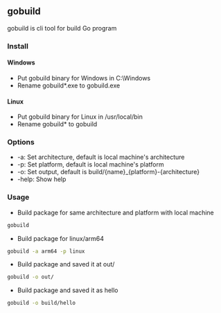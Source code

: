 ## gobuild
gobuild is cli tool for build Go program

### Install
#### Windows
* Put gobuild binary for Windows in C:\Windows
* Rename gobuild*.exe to gobuild.exe

#### Linux
* Put gobuild binary for Linux in /usr/local/bin
* Rename gobuild* to gobuild

### Options
* -a: Set architecture, default is local machine's architecture
* -p: Set platform, default is local machine's platform
* -o: Set output, default is build/{name}_{platform}-{architecture}
* -help: Show help

### Usage
* Build package for same architecture and platform with local machine
```bash
gobuild
```

* Build package for linux/arm64
```bash
gobuild -a arm64 -p linux
```

* Build package and saved it at out/
```bash
gobuild -o out/
```

* Build package and saved it as hello
```bash
gobuild -o build/hello
```